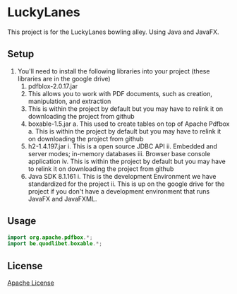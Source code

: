 # LuckyLanes
This project is for the LuckyLanes bowling alley. Using Java and JavaFX. 

## Setup
1. You'll need to install the following libraries into your project (these libraries are in the google drive)
    1. pdfblox-2.0.17.jar
      1. This allows you to work with PDF documents, such as creation, manipulation, and extraction
      1. This is within the project by default but you may have to relink it on downloading the project from github
    2. boxable-1.5.jar
        a. This used to create tables on top of Apache Pdfbox
        a. This is within the project by default but you may have to relink it on downloading the project from github
    3. h2-1.4.197.jar
        i. This is a open source JDBC API
        ii. Embedded and server modes; in-memory databases
        iii. Browser base console application
        iv. This is within the project by default but you may have to relink it on downloading the project from github
    4. Java SDK 8.1.161 
        i. This is the development Environment we have standardized for the project
        ii. This is up on the google drive for the project if you don't have a development environment that runs JavaFX and JavaFXML.
        
## Usage
 ```java
import org.apache.pdfbox.*;
import be.quodlibet.boxable.*;
```

## License
[Apache License](http://www.apache.org/licenses/)
